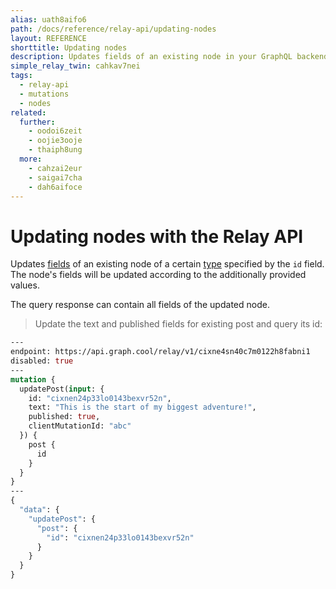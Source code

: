 ```yaml
---
alias: uath8aifo6
path: /docs/reference/relay-api/updating-nodes
layout: REFERENCE
shorttitle: Updating nodes
description: Updates fields of an existing node in your GraphQL backend. The node fields will be updated according to the provided values.
simple_relay_twin: cahkav7nei
tags:
  - relay-api
  - mutations
  - nodes
related:
  further:
    - oodoi6zeit
    - oojie3ooje
    - thaiph8ung
  more:
    - cahzai2eur
    - saigai7cha
    - dah6aifoce
---
```



# Updating nodes with the Relay API

Updates [fields](!alias-teizeit5se) of an existing node of a certain [type](!alias-ij2choozae) specified by the `id` field.
The node's fields will be updated according to the additionally provided values.

The query response can contain all fields of the updated node.

> Update the text and published fields for existing post and query its id:

```graphql
---
endpoint: https://api.graph.cool/relay/v1/cixne4sn40c7m0122h8fabni1
disabled: true
---
mutation {
  updatePost(input: {
    id: "cixnen24p33lo0143bexvr52n",
    text: "This is the start of my biggest adventure!",
    published: true,
    clientMutationId: "abc"
  }) {
    post {
      id
    }
  }
}
---
{
  "data": {
    "updatePost": {
      "post": {
        "id": "cixnen24p33lo0143bexvr52n"
      }
    }
  }
}
```
